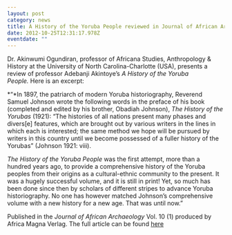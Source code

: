 ```yaml
---
layout: post
category: news
title: A History of the Yoruba People reviewed in Journal of African Archaeology
date: 2012-10-25T12:31:17.978Z
eventdate: ""
---
```

Dr. Akinwumi Ogundiran, professor of Africana Studies, Anthropology & History at the University of North Carolina-Charlotte (USA), presents a review of professor Adebanji Akintoye’s *A History of the Yoruba People.* Here is an excerpt:

*“*In 1897, the patriarch of modern Yoruba historiography, Reverend Samuel Johnson wrote the following words in the preface of his book (completed and edited by his brother, Obadiah Johnson), *The History of the Yorubas* (1921): “The histories of all nations present many phases and divers\[e] features, which are brought out by various writers in the lines in which each is interested; the same method we hope will be pursued by writers in this country until we become possessed of a fuller history of the Yorubas” (Johnson 1921: viii).

*The History of the Yoruba People* was the first attempt, more than a hundred years ago, to provide a comprehensive history of the Yoruba peoples from their origins as a cultural-ethnic community to the present. It was a hugely successful volume, and it is still in print! Yet, so much has been done since then by scholars of different stripes to advance Yoruba historiography. No one has however matched Johnson’s comprehensive volume with a new history for a new age. That was until now.”

Published in the *Journal of African Archaeology* Vol. 10 (1) produced by Africa Magna Verlag. The full article can be found [here](https://doi.org/10.3213/2191-5784-10188)